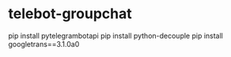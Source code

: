 # telebot-groupchat

pip install pytelegrambotapi
pip install python-decouple
pip install googletrans==3.1.0a0
